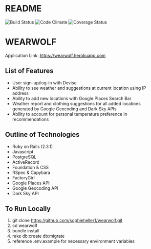 # README

![Build Status](https://codeship.com/projects/d3fd1ed0-750f-0134-0946-1eaf12e437c5/status?branch=master)
![Code Climate](https://codeclimate.com/github/sophieheller1/wearwolf.png)
![Coverage Status](https://coveralls.io/repos/sophieheller1/wearwolf/badge.png)

# WEARWOLF

Application Link: https://wearwolf.herokuapp.com

List of Features
----------------
* User sign-up/log-in with Devise
* Ability to see weather and suggestions at current location using IP address
* Ability to add new locations with Google Places Search Bar
* Weather report and clothing suggestions for all added locations generated by Google Geocoding and Dark Sky APIs
* Ability to account for personal temperature preference in recommendations


Outline of Technologies
-----------------------
* Ruby on Rails (2.3.1)
* Javascript
* PostgreSQL
* ActiveRecord
* Foundation & CSS
* RSpec & Capybara
* FactoryGirl
* Google Places API
* Google Geocoding API
* Dark Sky API


To Run Locally
---------------
1. git clone https://github.com/sophieheller1/wearwolf.git
2. cd wearwolf
3. bundle install
4. rake db:create db:migrate
5. reference .env.example for necessary environment variables

